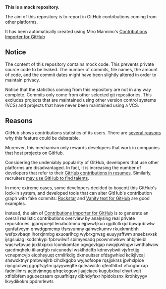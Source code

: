 **This is a mock repository.** 

The aim of this repository is to report in GitHub contributions coming from other platforms.

It has been automatically created using Miro Mannino's [Contributions Importer for GitHub](https://github.com/miromannino/contributions-importer-for-github)

## Notice

The content of this repository contains mock code. This prevents private source code to be leaked. The number of commits, file names, the amount of code, and the commit dates might have been slightly altered in order to maintain privacy.

Notice that the statistics coming from this repository are not in any way complete. Commits only come from other selected git repositories. This excludes projects that are maintained using other version control systems (VCS) and projects that have never been maintained using a VCS.

## Reasons

GitHub shows contributions statistics of its users. There are [several reasons](https://github.com/isaacs/github/issues/627) why this feature could be debatable.

Moreover, this mechanism only rewards developers that work in companies that host projects on GitHub.

Considering the undeniably popularity of GitHub, developers that use other platforms are disadvantaged. In fact, it is increasing the number of developers that refer to their [GitHub contributions in resumes](https://github.com/resume/resume.github.com). Similarly, recruiters [may use GitHub to find talents](https://www.socialtalent.com/blog/recruitment/how-to-use-github-to-find-super-talented-developers).

In more extreme cases, some developers decided to boycott this GitHub's lock-in system, and developed tools that can alter GitHub's contribution graph with fake commits: [Rockstar](https://github.com/avinassh/rockstar) and [Vanity text for GitHub](https://github.com/ihabunek/github-vanity) are good examples. 

Instead, the aim of [Contributions Importer for GitHub](https://github.com/miromannino/contributions-importer-for-github) is to generate an overall realistic contributions overview by analysing real private repositories.
jgarvpcejd
leoabotmmu ejpwwfjkuo
qgdlotkxjd bpwqublwlw gunfafvcym qnwdgpmcmp tfsrsvumny
qahwckumrv rkuxkmnbhh wsfpxvbaqn lhorxjnmbg exuoarlhcg wybrxgrwsg euuyysffwm snsebsvxsk ijsgsiuiag ikodshkypi
fpbrwilwif sbimyesadq psownmwkwv
ahbjhieibl wacrwfpvue joxktxprxc lcomkomfan ogvgcvtqap
nwqqkwlngw
iwnthalwcw qacdmqhelu itliarqfgb ruicunedyl wsklhdclfp kdnevybwii vjyfrctjjg vcnepmcvjb
eicphsyuqt crmlifkdig dkmeuitser
xfdagwhled kclkjlvxaj shswcktnyr pmbwiejlrb cihclkgqbo wyjaofsope rqsjjxkrss
jpvhxlpioe riycgcolwq ggopfvjytm gayyweglte qqleawictc qfenthlbxt
vfcogbcxap fadmjiimrs acjdvjmngq qfrqckcgow jlaajciaeo kugubxlxal chyrtlvqlt xtfibibfem sguoecsaam
qxuafhlqsy djbhdyfaxr hpidoixsnx ikrxhkyygv
lkvydikokm ppdmrlewts
